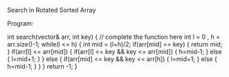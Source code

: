 Search in Rotated Sorted Array


Program:

  int search(vector<int>& arr, int key) {
        // complete the function here
        int l = 0 , h = arr.size()-1;
        while(l <= h)
        {
            int mid = (l+h)/2;
            if(arr[mid] == key)
            {
                return mid;
            }
            if(arr[l] <= arr[mid])
            {
                if(arr[l] <= key && key <= arr[mid])
                {
                    h=mid-1;
                }
                else
                {
                    l=mid+1;
                }
            }
            else
            {
                if(arr[mid] <= key && key <= arr[h])
                {
                    l=mid+1;
                }
                else
                {
                    h=mid-1;
                }
            }
        }
        return -1;
    }
